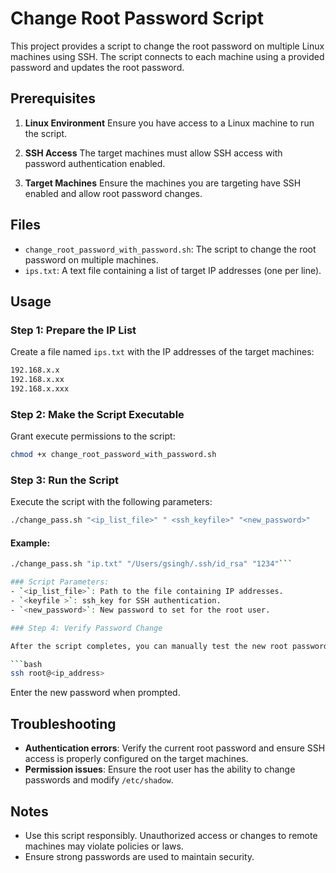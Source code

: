 # Change Root Password Script

This project provides a script to change the root password on multiple Linux machines using SSH. The script connects to each machine using a provided password and updates the root password.

## Prerequisites

1. **Linux Environment**
   Ensure you have access to a Linux machine to run the script.

2. **SSH Access**
   The target machines must allow SSH access with password authentication enabled.

3. **Target Machines**
   Ensure the machines you are targeting have SSH enabled and allow root password changes.

## Files

- `change_root_password_with_password.sh`: The script to change the root password on multiple machines.
- `ips.txt`: A text file containing a list of target IP addresses (one per line).

## Usage

### Step 1: Prepare the IP List

Create a file named `ips.txt` with the IP addresses of the target machines:
```txt
192.168.x.x
192.168.x.xx
192.168.x.xxx
```

### Step 2: Make the Script Executable

Grant execute permissions to the script:
```bash
chmod +x change_root_password_with_password.sh
```

### Step 3: Run the Script

Execute the script with the following parameters:

```bash
./change_pass.sh "<ip_list_file>" " <ssh_keyfile>" "<new_password>"
```

#### Example:
```bash
./change_pass.sh "ip.txt" "/Users/gsingh/.ssh/id_rsa" "1234"```

### Script Parameters:
- `<ip_list_file>`: Path to the file containing IP addresses.
- `<keyfile >`: ssh_key for SSH authentication.
- `<new_password>`: New password to set for the root user.

### Step 4: Verify Password Change

After the script completes, you can manually test the new root password by SSH-ing into one of the target machines:

```bash
ssh root@<ip_address>
```
Enter the new password when prompted.

## Troubleshooting
- **Authentication errors**: Verify the current root password and ensure SSH access is properly configured on the target machines.
- **Permission issues**: Ensure the root user has the ability to change passwords and modify `/etc/shadow`.

## Notes

- Use this script responsibly. Unauthorized access or changes to remote machines may violate policies or laws.
- Ensure strong passwords are used to maintain security.
